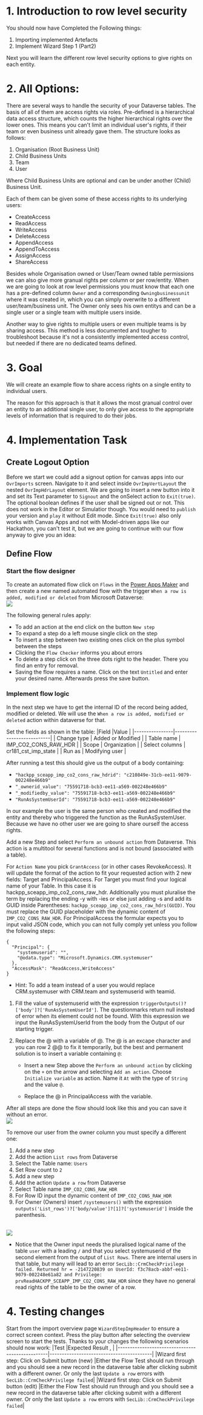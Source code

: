 # 1. Introduction to row level security

You should now have Completed the Following things:

1. Importing implemented Artefacts
2. Implement Wizard Step 1 (Part2)

Next you will learn the different row level security options to give rights on each entity.

# 2. All Options:

There are several ways to handle the security of your Dataverse tables. The basis of all of them are access rights via roles. Pre-defined is a hierarchical data access structure, which counts the higher hierarchical rights over the lower ones. This means you can't limit an individual user's rights, if their team or even business unit already gave them. The structure looks as follows:

1. Organisation (Root Business Unit)
2. Child Business Units
3. Team
4. User

Where Child Business Units are optional and can be under another (Child) Business Unit.

Each of them can be given some of these access rights to its underlying users:

- CreateAccess
- ReadAccess
- WriteAccess
- DeleteAccess
- AppendAccess
- AppendToAccess
- AssignAccess
- ShareAccess

Besides whole Organisation owned or User/Team owned table permissions we can also give more granual rights per column or per row/entity. When we are going to look at row level permissions you must know that each one has a pre-defined column `Owner` and a corresponding `Owningbusinessunit` where it was created in, which you can simply overwrite to a different user/team/business unit. The Owner only sees his own entitys and can be a single user or a single team with multiple users inside.

Another way to give rights to multiple users or even multiple teams is by sharing access. This method is less documented and tougher to troubleshoot because it's not a consistently implemented access control, but needed if there are no dedicated teams defined.

# 3. Goal

We will create an example flow to share access rights on a single entity to individual users.

The reason for this approach is that it allows the most granual control over an entity to an additional single user, to only give access to the appropriate levels of information that is required to do their jobs.

# 4. Implementation Task

## Create Logout Option

Before we start we could add a signout option for canvas apps into our `OvrImports` screen. Navigate to it and select inside `OvrImpVertLayout` the nested `OvrImpHdrLayout` element. We are going to insert a new button into it and set its Text parameter to `Signout` and the onSelect action to `Exit(true)`. The optional boolean defines if the user shall be signed out or not. This does not work in the Editor or Simulatior though. You would need to `publish` your version and `play` it without Edit mode. Since `Exit(true)` also only works with Canvas Apps and not with Model-driven apps like our Hackathon, you can't test it, but we are going to continue with our flow anyway to give you an idea:

## Define Flow

### Start the flow designer

To create an automated flow click on `Flows` in the [Power Apps Maker](https://make.powerapps.com/) and then create a new named automated flow with the trigger `When a row is added, modified or deleted` from Microsoft Dataverse:
<br><img src="./images/flow_new_automated_create.png" /><br>

The following general rules apply:
* To add an action at the end click on the button `New step`
* To expand a step do a left mouse single click on the step
* To insert a step between two existing ones click on the plus symbol between the steps
* Clicking the `Flow Checker` informs you about errors
* To delete a step click on the three dots right to the header. There you find an entry for removal.
* Saving the flow requires a name. Click on the text `Untitled` and enter your desired name. Afterwards press the save button.

### Implement flow logic

In the next step we have to get the internal ID of the record being added, modified or deleted. We will use the `When a row is added, modified or deleted` action within dataverse for that. 

Set the fields as shown in the table:
|Field           |Value                      |
|----------------|---------------------------|
| Change type    | Added or Modified         |
| Table name     | IMP_CO2_CONS_RAW_HDR      |
| Scope          | Organization              |
| Select columns | cr181_cst_imp_state       |
| Run as         | Modifying user            |


After running a test this should give us the output of a body containing:
- `"hackpp_sceapp_imp_co2_cons_raw_hdrid": "c210849e-31cb-ee11-9079-002248e466b9"`
- `"_ownerid_value": "75591718-bcb3-ee11-a569-002248e466b9"`
- `"_modifiedby_value": "75591718-bcb3-ee11-a569-002248e466b9"`
- `"RunAsSystemUserId": "75591718-bcb3-ee11-a569-002248e466b9"`

In our example the user is the same person who created and modified the entity and thereby who triggered the function as the RunAsSystemUser. Because we have no other user we are going to share ourself the access rights. 

Add a new Step and select `Perform an unbound action` from Dataverse. This action is a multitool for several functions and is not bound (associated with a table).

For `Action Name` you pick `GrantAccess` (or in other cases RevokeAccess). It will update the format of the action to fit your requested action with 2 new fields: Target and PrincipalAccess.
For Target you must find your logical name of your Table. In this case it is hackpp_sceapp_imp_co2_cons_raw_hdr.
Additionally you must pluralise the term by replacing the ending -y with -ies or else just adding -s and add its GUID inside Parentheses: `hackpp_sceapp_imp_co2_cons_raw_hdrs(GUID)`. You must replace the GUID placeholder with the dynamic content of `IMP_CO2_CONS_RAW_HDR`.
For PrincipalAccess the formular expects you to input valid JSON code, which you can not fully comply yet unless you follow the following steps:
```
{
  "Principal": {
    "systemuserid": "",
    "@odata.type": "Microsoft.Dynamics.CRM.systemuser"
  },
  "AccessMask": "ReadAccess,WriteAccess"
}
```
- Hint: To add a team instead of a user you would replace CRM.systemuser with CRM.team and systemuserid with teamid.

1. Fill the value of systemuserid with the expression `triggerOutputs()?['body']?['RunAsSystemUserId']`. The questionmarks return null instead of error when its element could not be found. With this expression we input the RunAsSystemUserId from the body from the Output of our starting trigger.
2. Replace the @ with a variable of @. The @ is an excape character and you can row 2 @@ to fix it temporarily, but the best and permanent solution is to insert a variable containing `@`:
  
    - Insert a new Step above the `Perform an unbound action` by clicking on the `+` on the arrow and selecting `Add an action`. Choose `Initialize variable` as action. Name it `At` with the type of `String` and the value `@`.
  
    - Replace the @ in PrincipalAccess with the variable.

After all steps are done the flow should look like this and you can save it without an error.
<br><img src="./images/flow_unbound_grandaccess.png" /><br>


To remove our user from the owner column you must specify a different one:
1. Add a new step
2. Add the action `List rows` from Dataverse
3. Select the Table name: `Users`
4. Set Row count to `2`
5. Add a new step
6. Add the action `Update a row` from Dataverse
7. Select Table name `IMP_CO2_CONS_RAW_HDR`
8. For Row ID input the dynamic content of `IMP_CO2_CONS_RAW_HDR`
9. For Owner (Owners) insert `/systemusers()` with the expression `outputs('List_rows')?['body/value']?[1]?['systemuserid']` inside the parenthesis.

<br><img src="./images/flow_update_row_owner.png" /><br>

* Notice that the Owner input needs the pluralised logical name of the table `user` with a leading `/` and that you select systemuserid of the second element from the output of `List Rows`. There are internal users in that table, but many will lead to an error `SecLib::CrmCheckPrivilege failed. Returned hr = -2147220839 on UserId: f3c78acb-abbf-ee11-9079-002248e61a82 and Privilege: prvReadHACKPP_SCEAPP_IMP_CO2_CONS_RAW_HDR` since they have no general read rights of the table to be the owner of a row.


# 4. Testing changes

Start from the import overview page `WizardStepImpHeader` to ensure a correct screen context. Press the play button after selecting the overview screen to start the tests. Thanks to your changes the following scenarios should now work:
|Test                                             |Expected Result          ,                |
|-------------------------------------------------|------------------------------------------|
|Wizard first step: Click on Submit button (new)  |Either the Flow Test should run through and you should see a new record in the dataverse table after clicking submit with a different owner. Or only the last `Update a row` errors with `SecLib::CrmCheckPrivilege failed`|
|Wizard first step: Click on Submit button (edit) |Either the Flow Test should run through and you should see a new record in the dataverse table after clicking submit with a different owner. Or only the last `Update a row` errors with `SecLib::CrmCheckPrivilege failed`|

